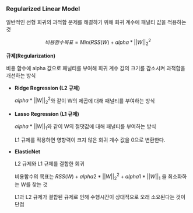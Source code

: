 ### Regularized Linear Model

일반적인 선형 회귀의 과적합 문제를 해결하기 위해 회귀 계수에 패널티 값을 적용하는 것

$$
비용 함수 목표 = Min(RSS(W) + alpha * ||W||_2^2
$$

**규제(Regularization)**

비용 함수에 alpha 값으로 패널티를 부여해 회귀 계수 값의 크기를 감소시켜 과적합을 개선하는 방식

- **Ridge Regression (L2 규제)**
    
    $alpha * ||W||_2^2$와 같이 W의 제곱에 대해 패널티를 부여하는 방식
    
- **Lasso Regression (L1 규제)**
    
    $alpha * ||W||_1$와 같이 W의 절댓값에 대해 패널티를 부여하는 방식
    
    L1 규제를 적용하면 영향력이 크지 않은 회귀 계수 값을 0으로 변환한다.
    
- **ElasticNet**
    
    L2 규제와 L1 규제를 결합한 회귀
    
    비용함수의 목표는 $RSS(W) + alpha2 * ||W||_2^2 + alpha1 * ||W||_1$ 을 최소화하는
    W를 찾는 것
    
    L1과 L2 규제가 결합된 규제로 인해 수행시간이 상대적으로 오래 소요된다는 것이 단점